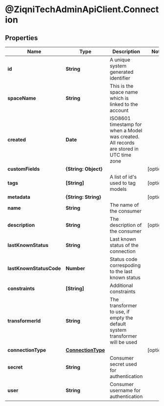 # @ZiqniTechAdminApiClient.Connection

## Properties

Name | Type | Description | Notes
------------ | ------------- | ------------- | -------------
**id** | **String** | A unique system generated identifier | 
**spaceName** | **String** | This is the space name which is linked to the account | 
**created** | **Date** | ISO8601 timestamp for when a Model was created. All records are stored in UTC time zone | 
**customFields** | **{String: Object}** |  | [optional] 
**tags** | **[String]** | A list of id&#39;s used to tag models | [optional] 
**metadata** | **{String: String}** |  | [optional] 
**name** | **String** | The name of the consumer | 
**description** | **String** | The description of the consumer | [optional] 
**lastKnownStatus** | **String** | Last known status of the connection | 
**lastKnownStatusCode** | **Number** | Status code correspoding to the last known status | 
**constraints** | **[String]** | Additional constraints | 
**transformerId** | **String** | The transformer to use, if empty the default system transformer will be used | 
**connectionType** | [**ConnectionType**](ConnectionType.md) |  | [optional] 
**secret** | **String** | Consumer secret used for authentication | 
**user** | **String** | Consumer username for authentication | 


